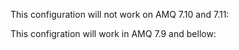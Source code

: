 
This configuration will not work on AMQ 7.10 and 7.11:

<address name="TEST.TOPIC">
            <multicast>
                <queue name="mqtt.TEST.TOPIC"/>
            </multicast>
</address>


This configration will work in AMQ 7.9 and bellow:

<address name="TEST.TOPIC">
            <multicast>
                <queue name="mqtt.TEST/TOPIC"/>
            </multicast>
</address>
